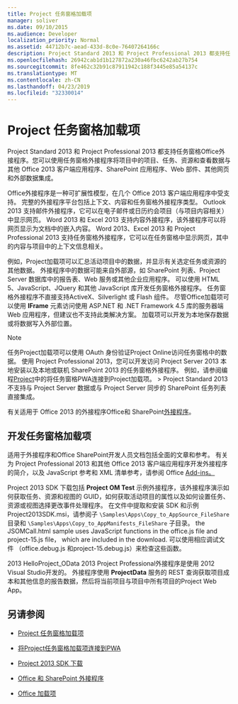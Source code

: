 ```yaml
---
title: Project 任务窗格加载项
manager: soliver
ms.date: 09/10/2015
ms.audience: Developer
localization_priority: Normal
ms.assetid: 44712b7c-aead-433d-8c0e-76407264166c
description: Project Standard 2013 和 Project Professional 2013 都支持任务窗格Office外接程序。您可以使用任务窗格外接程序将项目中的项目、任务、资源和查看数据与其他 Office 2013 客户端应用程序、SharePoint 应用程序、Web 部件、其他网页和外部数据集成。
ms.openlocfilehash: 26942cab1d1b127872a230a46fbc6242ab27b754
ms.sourcegitcommit: 8fe462c32b91c87911942c188f3445e85a54137c
ms.translationtype: MT
ms.contentlocale: zh-CN
ms.lasthandoff: 04/23/2019
ms.locfileid: "32330014"
---
```

# <a name="task-pane-add-ins-for-project"></a>Project 任务窗格加载项

Project Standard 2013 和 Project Professional 2013 都支持任务窗格Office外接程序。您可以使用任务窗格外接程序将项目中的项目、任务、资源和查看数据与其他 Office 2013 客户端应用程序、SharePoint 应用程序、Web 部件、其他网页和外部数据集成。
  
Office外接程序是一种可扩展性模型，在几个 Office 2013 客户端应用程序中受支持。 完整的外接程序平台包括上下文、内容和任务窗格外接程序类型。 Outlook 2013 支持邮件外接程序，它可以在电子邮件或日历约会项目（与项目内容相关）中显示网页。 Word 2013 和 Excel 2013 支持内容外接程序，该外接程序可以将网页显示为文档中的嵌入内容。 Word 2013、Excel 2013 和 Project Professional 2013 支持任务窗格外接程序，它可以在任务窗格中显示网页，其中的内容与项目中的上下文信息相关。
  
例如，Project加载项可以汇总活动项目中的数据，并显示有关选定任务或资源的其他数据。 外接程序中的数据可能来自外部源，如 SharePoint 列表、Project Server 数据库中的报告表、Web 服务或其他企业应用程序。 可以使用 HTML 5、JavaScript、JQuery 和其他 JavaScript 库开发任务窗格外接程序。 任务窗格外接程序不直接支持ActiveX、Silverlight 或 Flash 组件。 尽管Office加载项可以使用 **IFrame** 元素访问使用 ASP.NET 和 .NET Framework 4.5 库的服务器端 Web 应用程序，但建议也不支持此类解决方案。 加载项可以开发为本地保存数据或将数据写入外部位置。 
  
> [!NOTE]
> 任务Project加载项可以使用 OAuth 身份验证Project Online访问任务窗格中的数据。 使用 Project Professional 2013，您可以开发访问 Project Server 2013 本地安装以及本地或联机 SharePoint 2013 的任务窗格外接程序。 例如，请参阅编程[Project](https://blogs.msdn.com/b/project_programmability/archive/2012/11/02/connecting-a-project-task-pane-app-to-pwa.aspx)中的将任务窗格PWA连接到Project加载项。 > Project Standard 2013 不支持与 Project Server 数据或与 Project Server 同步的 SharePoint 任务列表直接集成。 
  
有关适用于 Office 2013 的外接程序Office和 SharePoint[外接程序](https://msdn.microsoft.com/library/office/fp161507%28v=office.15%29)。 
  
## <a name="developing-task-pane-add-ins"></a>开发任务窗格加载项

适用于外接程序和Office SharePoint开发人员文档包括全面的文章和参考。 有关为 Project Professional 2013 和其他 Office 2013 客户端应用程序开发外接程序的简介，以及 JavaScript 参考和 XML 清单参考，请参阅 Office [Add-ins。](https://msdn.microsoft.com/library/office/apps/jj220060%28v=office.15%29)
  
Project 2013 SDK 下载包括 **Project OM Test** 示例外接程序，该外接程序演示如何获取任务、资源和视图的 GUID，如何获取活动项目的属性以及如何设置任务、资源或视图选择更改事件处理程序。 在文件中提取和安装 SDK 和示例Project2013SDK.msi，请参阅子  `\Samples\Apps\Copy_to_AppSource_FileShare` 目录和  `\Samples\Apps\Copy_to_AppManifests_FileShare` 子目录。 the JSOMCall.html sample uses JavaScript functions in the office.js file and project-15.js file， which are included in the download. 可以使用相应调试文件 （office.debug.js 和project-15.debug.js）来检查这些函数。 
  
2013 HelloProject_OData 2013 Project Professional外接程序是使用 2012 Visual Studio开发的。  外接程序使用 **ProjectData** 服务的 REST 查询获取项目成本和其他信息的报告数据，然后将当前项目与项目中所有项目的Project Web App。 
  
## <a name="see-also"></a>另请参阅
<a name="bk_addresources"> </a>

- [Project 任务窗格加载项](https://msdn.microsoft.com/library/office/apps/fp161143%28v=office.15%29)
    
- [将Project任务窗格加载项连接到PWA](https://blogs.msdn.com/b/project_programmability/archive/2012/11/02/connecting-a-project-task-pane-app-to-pwa.aspx)
    
- [Project 2013 SDK 下载](https://www.microsoft.com/en-us/download/details.aspx?id=30435%20)
    
- [Office 和 SharePoint 外接程序](https://msdn.microsoft.com/library/office/fp161507%28v=office.15%29)
    
- [Office 加载项](https://msdn.microsoft.com/library/office/apps/jj220060%28v=office.15%29)
    

